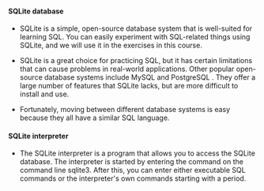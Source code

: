 #### SQLite database
- SQLite is a simple, open-source database system that is well-suited for learning SQL. You can easily experiment with SQL-related things using SQLite, and we will use it in the exercises in this course.

- SQLite is a great choice for practicing SQL, but it has certain limitations that can cause problems in real-world applications. Other popular open-source database systems include MySQL and PostgreSQL . They offer a large number of features that SQLite lacks, but are more difficult to install and use.

- Fortunately, moving between different database systems is easy because they all have a similar SQL language.
#### SQLite interpreter
- The SQLite interpreter is a program that allows you to access the SQLite database. The interpreter is started by entering the command on the command line sqlite3. After this, you can enter either executable SQL commands or the interpreter's own commands starting with a period.
